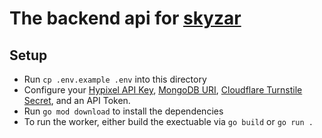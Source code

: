 # The backend api for [skyzar](https://skyzar.app/)

## Setup
* Run `cp .env.example .env` into this directory
* Configure your [Hypixel API Key](https://developer.hypixel.net/), [MongoDB URI](https://mongodb.com/), [Cloudflare Turnstile Secret](https://www.cloudflare.com/products/turnstile/), and an API Token.
* Run `go mod download` to install the dependencies
* To run the worker, either build the exectuable via `go build` or `go run .`